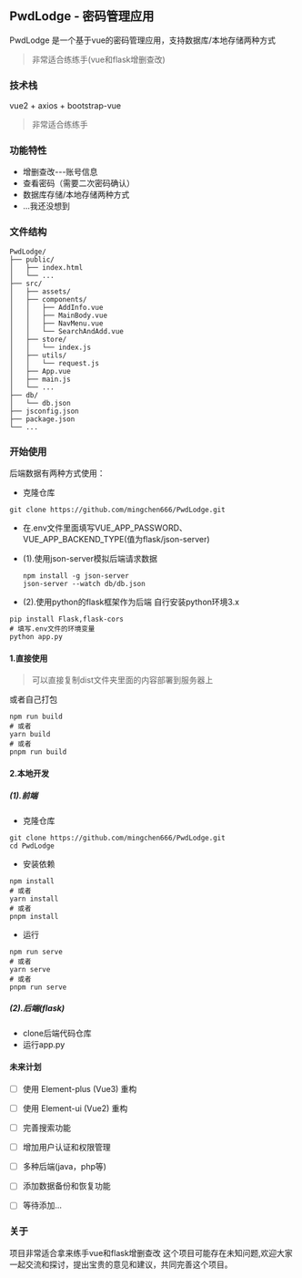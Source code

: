 ## PwdLodge - 密码管理应用

PwdLodge 是一个基于vue的密码管理应用，支持数据库/本地存储两种方式

>非常适合练练手(vue和flask增删查改)


### 技术栈

vue2 +  axios + bootstrap-vue

>非常适合练练手

### 功能特性

- 增删查改---账号信息
- 查看密码（需要二次密码确认）
- 数据库存储/本地存储两种方式
- ...我还没想到

### 文件结构

```plaintext
PwdLodge/
├── public/
│   ├── index.html
│   └── ...
├── src/
│   ├── assets/
│   ├── components/
│   │   ├── AddInfo.vue
│   │   ├── MainBody.vue
│   │   ├── NavMenu.vue
│   │   └── SearchAndAdd.vue
│   ├── store/
│   │   └── index.js
│   ├── utils/
│   │   └── request.js
│   ├── App.vue
│   ├── main.js
│   └── ...
├── db/
│   └── db.json
├── jsconfig.json
├── package.json
└── ...

``` 
### 开始使用
后端数据有两种方式使用：

- 克隆仓库
```
git clone https://github.com/mingchen666/PwdLodge.git
```  

- 在.env文件里面填写VUE_APP_PASSWORD、VUE_APP_BACKEND_TYPE(值为flask/json-server)


- (1).使用json-server模拟后端请求数据
  ```
  npm install -g json-server
  json-server --watch db/db.json
  ```

- (2).使用python的flask框架作为后端
自行安装python环境3.x

```
pip install Flask,flask-cors
# 填写.env文件的环境变量
python app.py
```

#### 1.直接使用
>可以直接复制dist文件夹里面的内容部署到服务器上 

或者自己打包
```
npm run build
# 或者 
yarn build
# 或者 
pnpm run build
```
 

#### 2.本地开发

##### (1).前端

- 克隆仓库
```
git clone https://github.com/mingchen666/PwdLodge.git
cd PwdLodge
```
 

- 安装依赖

```
npm install  
# 或者
yarn install 
# 或者
pnpm install
```
 
- 运行

```
npm run serve 
# 或者
yarn serve
# 或者
pnpm run serve
```

##### (2).后端(flask)
- clone后端代码仓库
- 运行app.py
 
#### 未来计划
- [ ] 使用 Element-plus (Vue3) 重构
- [ ] 使用 Element-ui (Vue2) 重构
- [ ] 完善搜索功能
- [ ] 增加用户认证和权限管理
- [ ] 多种后端(java，php等)
- [ ] 添加数据备份和恢复功能 
- [ ] 等待添加...


### 关于
项目非常适合拿来练手vue和flask增删查改
这个项目可能存在未知问题,欢迎大家一起交流和探讨，提出宝贵的意见和建议，共同完善这个项目。
